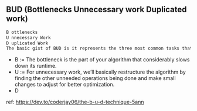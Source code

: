 

## BUD (Bottlenecks Unnecessary work Duplicated work)

```markdown
B ottlenecks
U nnecessary Work
D uplicated Work
The basic gist of BUD is it represents the three most common tasks that an inefficient solution is wasting time with. An approach would be to walk through you’re brute force algorithm checking for each of these. Then focus on fixing it until it can be improved.
```
- B := The bottleneck is the part of your algorithm that considerably slows down its runtime.
- U := For unnecessary work, we’ll basically restructure the algorithm by finding the other unneeded operations being done and make small changes to adjust for better optimization.
- D


ref: https://dev.to/coderjay06/the-b-u-d-technique-5ann